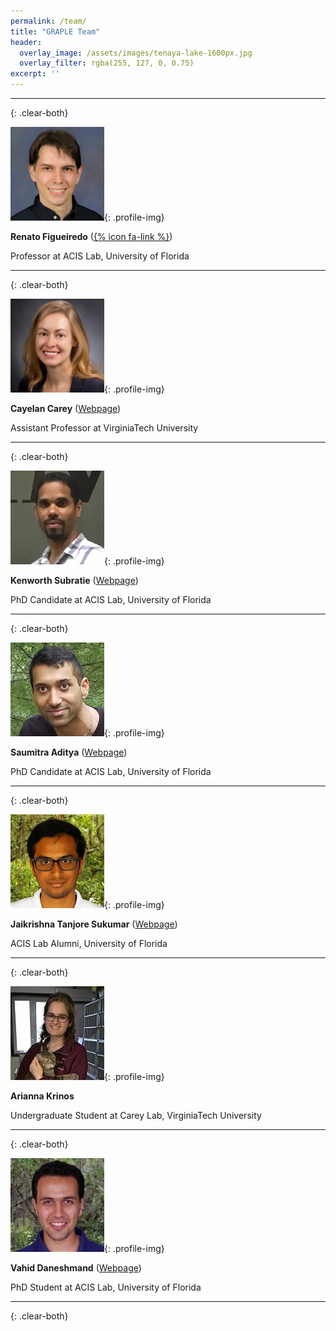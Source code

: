 ```yaml
---
permalink: /team/
title: "GRAPLE Team"
header:
  overlay_image: /assets/images/tenaya-lake-1600px.jpg
  overlay_filter: rgba(255, 127, 0, 0.75)
excerpt: ''
---
```

---
{: .clear-both}

![Renato Figueiredo](../assets/images/renato.jpg){: .profile-img}

**Renato Figueiredo** ([{% icon fa-link %}](https://www.acis.ufl.edu/people/renatof))

Professor at ACIS Lab, University of Florida

---
{: .clear-both}

![Cayelan Carey](../assets/images/cayelan.jpg){: .profile-img}

**Cayelan Carey** ([Webpage](http://www.carey.biol.vt.edu/))

Assistant Professor at VirginiaTech University

---
{: .clear-both}

![Kenworth Subratie](../assets/images/ken.jpg){: .profile-img}

**Kenworth Subratie** ([Webpage](https://www.acis.ufl.edu/people/kcratie))

PhD Candidate at ACIS Lab, University of Florida

---
{: .clear-both}

![Saumitra Aditya](../assets/images/saumitra.jpg){: .profile-img}

**Saumitra Aditya** ([Webpage](https://www.acis.ufl.edu/people/saumitraaditya))

PhD Candidate at ACIS Lab, University of Florida

---
{: .clear-both}

![Jaikrishna Tanjore Sukumar](../assets/images/jaikrishna.jpg){: .profile-img}

**Jaikrishna Tanjore Sukumar** ([Webpage](https://www.acis.ufl.edu/people/jaikrishna))

ACIS Lab Alumni, University of Florida

---
{: .clear-both}

![Arianna Krinos](../assets/images/arianna.jpg){: .profile-img}

**Arianna Krinos**

Undergraduate Student at Carey Lab, VirginiaTech University

---
{: .clear-both}

![Vahid Daneshmand](../assets/images/vahid.jpg){: .profile-img}

**Vahid Daneshmand** ([Webpage](https://www.acis.ufl.edu/people/vdaneshmand))

PhD Student at ACIS Lab, University of Florida

---
{: .clear-both}
